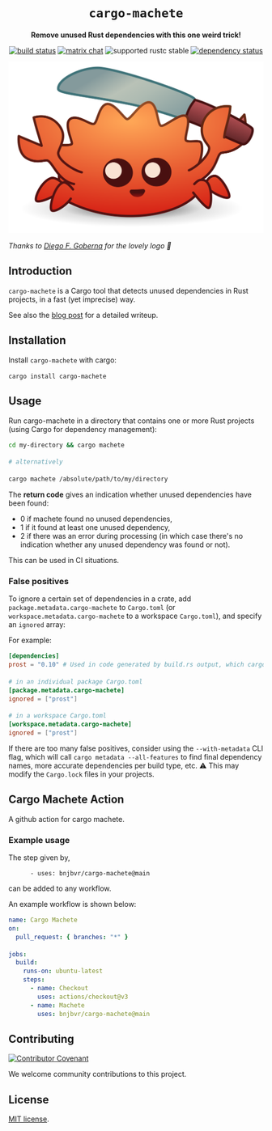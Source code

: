 <div align="center">
  <h1><code>cargo-machete</code></h1>

  <p>
    <strong>Remove unused Rust dependencies with this one weird trick!</strong>
  </p>

  <p>
    <a href="https://github.com/bnjbvr/cargo-machete/actions?query=workflow%3ARust"><img src="https://github.com/bnjbvr/cargo-machete/workflows/Rust/badge.svg" alt="build status" /></a>
    <a href="https://matrix.to/#/#cargo-machete:delire.party"><img src="https://img.shields.io/badge/matrix-join_chat-brightgreen.svg" alt="matrix chat" /></a>
    <img src="https://img.shields.io/badge/rustc-stable+-green.svg" alt="supported rustc stable" />
    <a href="https://deps.rs/repo/github/bnjbvr/cargo-machete"><img src="https://deps.rs/repo/github/bnjbvr/cargo-machete/status.svg" alt="dependency status"/></a>
  </p>
</div>

![](https://github.com/bnjbvr/cargo-machete/raw/main/logo.svg)

*Thanks to [Diego F. Goberna](https://github.com/feiss) for the lovely logo 🥰*

## Introduction

`cargo-machete` is a Cargo tool that detects unused dependencies in Rust
projects, in a fast (yet imprecise) way.

See also the [blog post](https://blog.benj.me/2022/04/27/cargo-machete/) for a
detailed writeup.

## Installation

Install `cargo-machete` with cargo:

`cargo install cargo-machete`

## Usage

Run cargo-machete in a directory that contains one or more Rust projects (using Cargo for
dependency management):

```bash
cd my-directory && cargo machete

# alternatively

cargo machete /absolute/path/to/my/directory
```

The **return code** gives an indication whether unused dependencies have been found:

- 0 if machete found no unused dependencies,
- 1 if it found at least one unused dependency,
- 2 if there was an error during processing (in which case there's no indication whether any unused
  dependency was found or not).

This can be used in CI situations.

### False positives

To ignore a certain set of dependencies in a crate, add
`package.metadata.cargo-machete` to `Cargo.toml` (or `workspace.metadata.cargo-machete` to a
workspace `Cargo.toml`), and specify an `ignored` array:

For example:

```toml
[dependencies]
prost = "0.10" # Used in code generated by build.rs output, which cargo-machete cannot check

# in an individual package Cargo.toml
[package.metadata.cargo-machete]
ignored = ["prost"]

# in a workspace Cargo.toml
[workspace.metadata.cargo-machete]
ignored = ["prost"]
```

If there are too many false positives, consider using the `--with-metadata` CLI
flag, which will call `cargo metadata --all-features` to find final dependency
names, more accurate dependencies per build type, etc. ⚠ This may modify the
`Cargo.lock` files in your projects.

## Cargo Machete Action

A github action for cargo machete.

### Example usage

The step given by,
```
      - uses: bnjbvr/cargo-machete@main
```
can be added to any workflow.

An example workflow is shown below:

```yaml
name: Cargo Machete
on:
  pull_request: { branches: "*" }

jobs:
  build:
    runs-on: ubuntu-latest
    steps:
      - name: Checkout
        uses: actions/checkout@v3
      - name: Machete
        uses: bnjbvr/cargo-machete@main
```

<!--

TODO: Add docker container usage after we're able to publish image, Command would be like:

```bash
docker run -v $(pwd):/src ghcr.io/bnjbvr/cargo-machete:latest
```

-->

## Contributing

[![Contributor Covenant](https://img.shields.io/badge/contributor%20covenant-v1.4-ff69b4.svg)](https://www.contributor-covenant.org/version/1/4/code-of-conduct/)

We welcome community contributions to this project.

## License

[MIT license](LICENSE.md).

